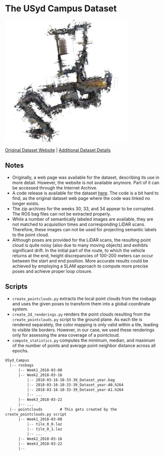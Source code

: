 # The USyd Campus Dataset

<img src="./../../images/USyd Campus.png" width="400"/>

[Original Dataset Website](https://ieee-dataport.org/open-access/usyd-campus-dataset) | [Additional Dataset Details](https://hpicgs.github.io/multi-temporal-point-cloud-datasets-survey/details/USyd_Campus)


## Notes
- Originally, a web page was available for the dataset, describing its use in more detail. However, the website is not available anymore. Part of it can be accessed through the Internet Archive.
- A code release is available for the dataset [here](https://gitlab.acfr.usyd.edu.au/its/dataset_metapackage). The code is a bit hard to find, as the original dataset web page where the code was linked no longer exists.
- The zip archives for the weeks 30, 33, and 34 appear to be corrupted. The ROS bag files can not be extracted properly.
- While a number of semantically labeled images are available, they are not matched to acquisition times and corresponding LiDAR scans. Therefore, these images can not be used for projecting semantic labels to the point cloud.
- Although poses are provided for the LiDAR scans, the resulting point cloud is quite noisy (also due to many moving objects) and exihibts significant drift. In the initial part of the route, to which the vehicle returns at the end, height discrepancies of 100-200 meters can occur between the start and end position. More accurate results could be achieved by employing a SLAM approach to compute more precise poses and achieve proper loop closure.

## Scripts
* `create_pointclouds.py` extracts the local point clouds from the rosbags and uses the given poses to transform them into a global coordinate system.
* `create_2d_renderings.py` renders the point clouds resulting from the `create_pointclouds.py` script to the ground plane. As each tile is rendered separately, the color mapping is only valid within a tile, leading to visible tile borders. However, in our case, we used these renderings only for assessing the area coverage of a pointcloud.
* `compute_statistics.py` computes the minimum, median, and maximum of the number of points and average point neighbor distance across all epochs.


```
USyd_Campus
  |-- rosbags
      |-- Week1_2018-03-08
      |-- Week2_2018-03-16
          |-- 2018-03-16-10-33-39_Dataset_year.bag
          |-- 2018-03-16-10-33-39_Dataset_year-A0.h264
          |-- 2018-03-16-10-33-39_Dataset_year-A1.h264
          |-- ...
      |-- Week3_2018-03-22	
      |-- ...
  |-- pointclouds        # This gets created by the create_pointclouds.py script
      |-- Week1_2018-03-08
          |-- tile_0_0.laz
          |-- tile_0_1.laz
          |-- ...
      |-- Week2_2018-03-16
      |-- Week3_2018-03-22	
      |--

```